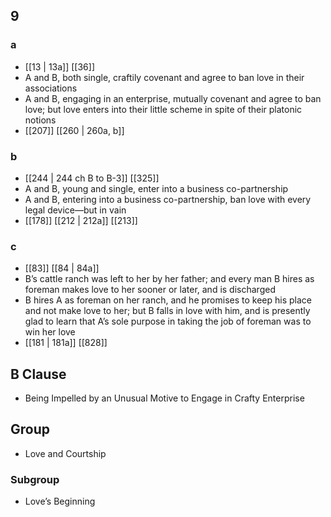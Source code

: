 ## 9
### a
- [[13 | 13a]] [[36]] 
- A and B, both single, craftily covenant and agree to ban love in their associations
- A and B, engaging in an enterprise, mutually covenant and agree to ban love; but love enters into their little scheme in spite of their platonic notions
- [[207]] [[260 | 260a, b]] 

### b
- [[244 | 244 ch B to B-3]] [[325]] 
- A and B, young and single, enter into a business co-partnership
- A and B, entering into a business co-partnership, ban love with every legal device—but in vain
- [[178]] [[212 | 212a]] [[213]] 

### c
- [[83]] [[84 | 84a]] 
- B’s cattle ranch was left to her by her father; and every man B hires as foreman makes love to her sooner or later, and is discharged
- B hires A as foreman on her ranch, and he promises to keep his place and not make love to her; but B falls in love with him, and is presently glad to learn that A’s sole purpose in taking the job of foreman was to win her love
- [[181 | 181a]] [[828]] 

## B Clause
- Being Impelled by an Unusual Motive to Engage in Crafty Enterprise

## Group
- Love and Courtship

### Subgroup
- Love’s Beginning


